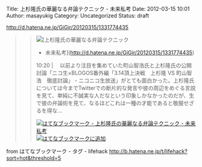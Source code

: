 Title: 上杉隆氏の華麗なる弁論テクニック - 未来私考
Date: 2012-03-15 10:01
Author: masayukig
Category: Uncategorized
Status: draft

<http://d.hatena.ne.jp/GiGir/20120315/1331774435>  
  
  

> > ![](http://cdn-ak.favicon.st-hatena.com/?url=http%3A%2F%2Fd.hatena.ne.jp%2FGiGir%2F)[上杉隆氏の華麗なる弁論テクニック
> > - 未来私考](http://d.hatena.ne.jp/GiGir/20120315/1331774435)
> >
> > 10:20 |
> > 　以前より注目を集めていた町山智浩氏と上杉隆氏の公開討論「ニコ生×BLOGOS番外編「3.14頂上決戦　上杉隆
> > VS 町山智浩　徹底討論」 -
> > ニコニコ生放送」がとても面白かった。上杉隆氏については今までTwitterでの断片的な発言や彼の周辺をめぐる言説を見て、単純に不誠実な人だなという印象しかなかったのだが、生で彼の弁論術を見て、なるほどこれは一種の才能であると敬服せざるを得な...
> >
> > [![はてなブックマーク - 上杉隆氏の華麗なる弁論テクニック -
> > 未来私考](http://b.hatena.ne.jp/entry/image/http://d.hatena.ne.jp/GiGir/20120315/1331774435 "はてなブックマーク - 上杉隆氏の華麗なる弁論テクニック - 未来私考")](http://b.hatena.ne.jp/entry/http://d.hatena.ne.jp/GiGir/20120315/1331774435)
> > [![はてなブックマークに追加](http://b.hatena.ne.jp/images/append.gif "はてなブックマークに追加")](http://b.hatena.ne.jp/append?http://d.hatena.ne.jp/GiGir/20120315/1331774435)

  
  
from はてなブックマーク - タグ - lifehack
<http://b.hatena.ne.jp/t/lifehack?sort=hot&threshold=5>
